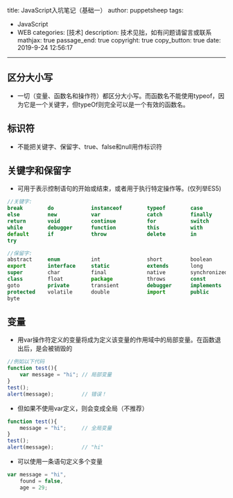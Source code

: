 title: JavaScript入坑笔记（基础一）
author: puppetsheep
tags:
  - JavaScript
  - WEB
categories: [技术]
description: 技术见拙，如有问题请留言或联系
mathjax: true
passage_end: true
copyright: true
copy_button: true
date: 2019-9-24 12:56:17
---

## 区分大小写
- <div class="note info no-icon"><p>一切（变量、函数名和操作符）都区分大小写。而函数名不能使用typeof，因为它是一个关键字，但typeOf则完全可以是一个有效的函数名。</p></div>

## 标识符
- <div class="note warning"><p>不能把关键字、保留字、true、false和null用作标识符</p></div>

<!-- more -->

## 关键字和保留字
- <div class="note info"><p>可用于表示控制语句的开始或结束，或者用于执行特定操作等。(仅列举ES5)</p></div>
```javascript
//关键字:
break        do            instanceof        typeof        case          
else         new           var               catch         finally       
return       void          continue          for           switch        
while        debugger      function          this          with          
default      if            throw             delete        in            
try

//保留字:
abstract     enum          int               short         boolean       
export       interface     static            extends       long           
super        char          final             native        synchronized 
class        float         package           throws        const         
goto         private       transient         debugger      implements      
protected    volatile      double            import        public 
byte 
```

## 变量
- <div class="note warning no-icon"><p>用var操作符定义的变量将成为定义该变量的作用域中的局部变量。在函数退出后，是会被销毁的</p></div>
```javascript
//例如以下代码
function test(){
    var message = "hi"; // 局部变量
} 
test(); 
alert(message);         // 错误！
```
- <div class="note warning"><p>但如果不使用var定义，则会变成全局（不推荐）</p></div>
```javascript
function test(){
    message = "hi";     // 全局变量
} 
test(); 
alert(message);         // "hi"
```
- <div class="note info"><p>可以使用一条语句定义多个变量</p></div>
```javascript
var message = "hi",     
    found = false,     
    age = 29; 
```


